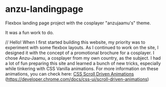 # anzu-landingpage
Flexbox landing page project with the cosplayer "anzujaamu's" theme.

It was a fun work to do.

// Hello! When I first started building this website, my priority was to experiment with some flexbox layouts. As I continued to work on the site, I designed it with the concept of a promotional brochure for a cosplayer. I chose Anzu-Jaamu, a cosplayer from my own country, as the subject. I had a lot of fun preparing this site and learned a bunch of new tricks, especially while tinkering with CSS Vanilla animations. For more information on these animations, you can check here: 
[CSS Scroll Driven Animations] (https://developer.chrome.com/docs/css-ui/scroll-driven-animations)

[CSS Scroll Driven Animations]: https://developer.chrome.com/docs/css-ui/scroll-driven-animations
